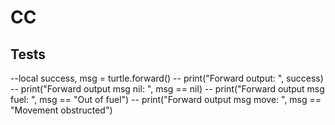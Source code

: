 # CC

## Tests

--local success, msg = turtle.forward()
-- print("Forward output: ", success)
-- print("Forward output msg nil: ", msg == nil)
-- print("Forward output msg fuel: ", msg == "Out of fuel")
-- print("Forward output msg move: ", msg == "Movement obstructed")
